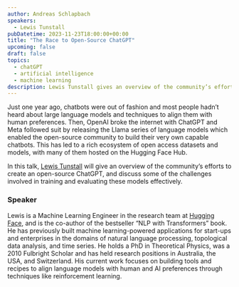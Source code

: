 ```yaml
---
author: Andreas Schlapbach
speakers:
  - Lewis Tunstall
pubDatetime: 2023-11-23T18:00:00+00:00
title: "The Race to Open-Source ChatGPT"
upcoming: false
draft: false
topics:
  - chatGPT
  - artificial intelligence
  - machine learning
description: Lewis Tunstall gives an overview of the community’s efforts to create an open-source ChatGPT, and discusses some of the challenges involved in training and evaluating these models effectively.
---
```


Just one year ago, chatbots were out of fashion and most people hadn’t heard about large language models and techniques to align them with human preferences. Then, OpenAI broke the internet with ChatGPT and Meta followed suit by releasing the Llama series of language models which enabled the open-source community to build their very own capable chatbots. This has led to a rich ecosystem of open access datasets and models, with many of them hosted on the Hugging Face Hub.

In this talk, [Lewis Tunstall](https://www.linkedin.com/in/lewis-tunstall/) will give an overview of the community’s efforts to create an open-source ChatGPT, and discuss some of the challenges involved in training and evaluating these models effectively.

### Speaker

Lewis is a Machine Learning Engineer in the research team at [Hugging Face](https://huggingface.co/), and is the co-author of the bestseller “NLP with Transformers” book. He has previously built machine learning-powered applications for start-ups and enterprises in the domains of natural language processing, topological data analysis, and time series. He holds a PhD in Theoretical Physics, was a 2010 Fulbright Scholar and has held research positions in Australia, the USA, and Switzerland. His current work focuses on building tools and recipes to align language models with human and AI preferences through techniques like reinforcement learning.
